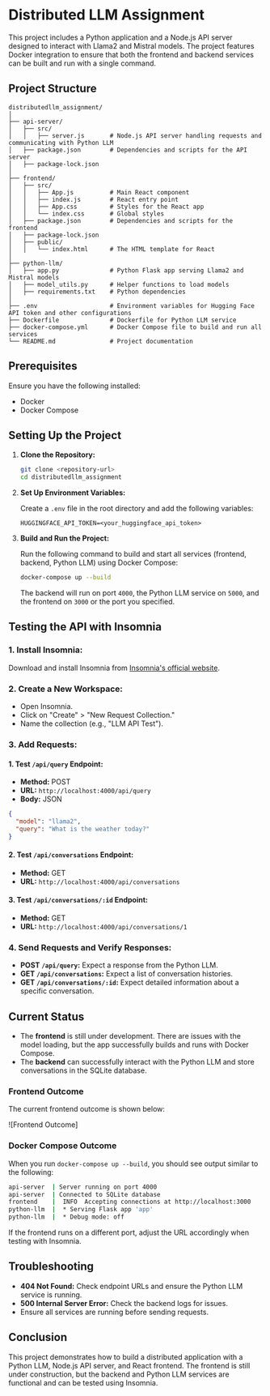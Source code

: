 
# Distributed LLM Assignment

This project includes a Python application and a Node.js API server designed to interact with Llama2 and Mistral models. The project features Docker integration to ensure that both the frontend and backend services can be built and run with a single command.

## Project Structure

```
distributedllm_assignment/
│
├── api-server/
│   ├── src/
│   │   ├── server.js       # Node.js API server handling requests and communicating with Python LLM
│   ├── package.json        # Dependencies and scripts for the API server
│   ├── package-lock.json
│
├── frontend/
│   ├── src/
│   │   ├── App.js          # Main React component
│   │   ├── index.js        # React entry point
│   │   ├── App.css         # Styles for the React app
│   │   └── index.css       # Global styles
│   ├── package.json        # Dependencies and scripts for the frontend
│   ├── package-lock.json
│   ├── public/
│   │   └── index.html      # The HTML template for React
│
├── python-llm/
│   ├── app.py              # Python Flask app serving Llama2 and Mistral models
│   ├── model_utils.py      # Helper functions to load models
│   ├── requirements.txt    # Python dependencies
│
├── .env                    # Environment variables for Hugging Face API token and other configurations
├── Dockerfile              # Dockerfile for Python LLM service
├── docker-compose.yml      # Docker Compose file to build and run all services
└── README.md               # Project documentation
```

## Prerequisites

Ensure you have the following installed:

- Docker
- Docker Compose

## Setting Up the Project

1. **Clone the Repository:**

   ```bash
   git clone <repository-url>
   cd distributedllm_assignment
   ```

2. **Set Up Environment Variables:**

   Create a `.env` file in the root directory and add the following variables:

   ```env
   HUGGINGFACE_API_TOKEN=<your_huggingface_api_token>
   ```

3. **Build and Run the Project:**

   Run the following command to build and start all services (frontend, backend, Python LLM) using Docker Compose:

   ```bash
   docker-compose up --build
   ```

   The backend will run on port `4000`, the Python LLM service on `5000`, and the frontend on `3000` or the port you specified.

## Testing the API with Insomnia

### 1. **Install Insomnia:**

   Download and install Insomnia from [Insomnia's official website](https://insomnia.rest/download).

### 2. **Create a New Workspace:**

   - Open Insomnia.
   - Click on "Create" > "New Request Collection."
   - Name the collection (e.g., "LLM API Test").

### 3. **Add Requests:**

   #### 1. **Test `/api/query` Endpoint:**

   - **Method:** POST
   - **URL:** `http://localhost:4000/api/query`
   - **Body:** JSON

   ```json
   {
     "model": "llama2",
     "query": "What is the weather today?"
   }
   ```

   #### 2. **Test `/api/conversations` Endpoint:**

   - **Method:** GET
   - **URL:** `http://localhost:4000/api/conversations`

   #### 3. **Test `/api/conversations/:id` Endpoint:**

   - **Method:** GET
   - **URL:** `http://localhost:4000/api/conversations/1`

### 4. **Send Requests and Verify Responses:**

   - **POST `/api/query`:** Expect a response from the Python LLM.
   - **GET `/api/conversations`:** Expect a list of conversation histories.
   - **GET `/api/conversations/:id`:** Expect detailed information about a specific conversation.

## Current Status

- The **frontend** is still under development. There are issues with the model loading, but the app successfully builds and runs with Docker Compose.
- The **backend** can successfully interact with the Python LLM and store conversations in the SQLite database.
  
### Frontend Outcome

The current frontend outcome is shown below:

![Frontend Outcome]

### Docker Compose Outcome

When you run `docker-compose up --build`, you should see output similar to the following:

```bash
api-server  | Server running on port 4000
api-server  | Connected to SQLite database
frontend    |  INFO  Accepting connections at http://localhost:3000
python-llm  |  * Serving Flask app 'app'
python-llm  |  * Debug mode: off
```

If the frontend runs on a different port, adjust the URL accordingly when testing with Insomnia.

## Troubleshooting

- **404 Not Found:** Check endpoint URLs and ensure the Python LLM service is running.
- **500 Internal Server Error:** Check the backend logs for issues.
- Ensure all services are running before sending requests.

## Conclusion

This project demonstrates how to build a distributed application with a Python LLM, Node.js API server, and React frontend. The frontend is still under construction, but the backend and Python LLM services are functional and can be tested using Insomnia.
